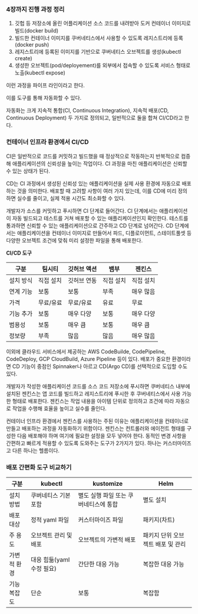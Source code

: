 ### 4장까지 진행 과정 정리

1. 깃헙 등 저장소에 올린 어플리케이션 소스 코드를 내려받아 도커 컨테이너 이미지로 빌드(docker build)
2. 빌드한 컨테이너 이미지를 쿠버네티스에서 사용할 수 있도록 레지스트리에 등록(docker push)
3. 레지스트리에 등록된 이미지를 기반으로 쿠버네티스 오브젝트를 생성(kubectl create)
4. 생성한 오브젝트(pod/deployement)를 외부에서 접속할 수 있도록 서비스 형태로 노출(kubectl expose)

이런 과정을 파이프 라인이라고 한다.

이를 도구를 통해 자동화할 수 있다.

자동화는 크게 지속적 통합(CI, Continuous Integration), 지속적 배포(CD, Continuous Deployment) 두 가지로 정의되고, 일반적으로 둘을 합쳐 CI/CD라고 한다.

### 컨테이너 인프라 환경에서 CI/CD

CI은 일반적으로 코드를 커밋하고 빌드했을 때 정상적으로 작동하는지 반복적으로 컴증해 애플리케이션의 신뢰성을 높이는 작업이다. CI 과정을 마친 애플리케이션은 신뢰할 수 있는 상태가 된다. 

CD는 CI 과정에서 생성된 신뢰성 있는 애플리케이션을 실제 사용 환경에 자동으로 배포하는 것을 의미한다. 배포할 때 고려할 사항이 여러 가지 있는데, 이를 CD에 미리 정의하면 실수를 줄이고, 실제 적용 시간도 최소화할 수 있다.

개발자가 소스를 커밋하고 푸시하면 CI 단계로 들어간다. CI 단계에서는 애플리케이션이 자동 빌드되고 테스트를 거쳐 배포할 수 있는 애플리케이션인지 확인한다. 테스트를 통과하면 신뢰할 수 있는 애플리케이션으로 간주하고 CD 단계로 넘어간다. CD 단계에서는 애플리케이션을 컨테이너 이미지로 만들어서 파드, 디플로이먼트, 스테이트풀셋 등 다양한 오브젝트 조건에 맞춰 미리 설정한 파일을 통해 배포한다.

**CI/CD 도구**

| 구분 | 팀시티 | 깃허브 액션 | 뱀부 | 젠킨스 |
| --- | --- | --- | --- | --- |
| 설치 방식 | 직접 설치 | 깃허브 연동 | 직접 설치 | 직접 설치 |
| 연계 기능 | 보통 | 보통 | 부족 | 매우 많음 |
| 가격 | 무료/유료 | 무료/유료 | 유료 | 무료 |
| 기능 추가 | 보통 | 매우 다양 | 보통 | 매우 다양 |
| 범용성 | 보통 | 매우 큼 | 보통 | 매우 큼 |
| 정보량 | 부족 | 많음 | 많음 | 매우 많음 |

이외에 클라우드 서비스에서 제공하는 AWS CodeBuilde, CodePipeline, CodeDeploy, GCP CloudBuild, Azure Pipeline 등이 있다. 배포가 중요한 환경이라면 CD 기능이 중점인 Spinnaker나 아르고 CD(Argo CD)를 선택적으로 도입할 수도 있다.

개발자가 작성한 애플리케이션 코드를 소스 코드 저장소에 푸시하면 쿠버네티스 내부에 설치된 젠킨스는 앱 코드를 빌드하고 레지스트리에 푸시한 후 쿠버네티스에서 사용 가능한 형태로 배포한다. 젠킨스는 작업 내용을 아이템 단위로 정의하고 조건에 따라 자동으로 작업을 수행해 효율을 높이고 실수를 줄인다.

컨테이너 인프라 환경에서 젠킨스를 사용하는 주된 이유는 애플리케이션을 컨테이너로 만들고 배포하는 과정을 자동화하기 위함이다. 젠킨스는 컨트롤러와 에이전트 형태를 구성한 다음 배포해야 하며 여기에 필요한 설정을 모두 넣어야 한다. 동적인 변경 사항을 간편하고 빠르게 적용할 수 있도록 도와주는 도구가 2가지가 있다. 하나는 커스터마이즈고 다른 하나는 헬름이다. 

### 배포 간편화 도구 비교하기

| 구분 | kubectl | kustomize | Helm |
| --- | --- | --- | --- |
| 설치 방법 | 쿠버네티스 기본 포함 | 별도 실행 파일 또는 쿠버네티스에 통합 | 별도 설치 |
| 배포 대상 | 정적 yaml 파일 | 커스터마이즈 파일 | 패키지(차트) |
| 주 용도 | 오브젝트 관리 및 배포 | 오브젝트의 가변적 배포 | 패키지 단위 오브젝트 배포 및 관리 |
| 가변적 환경 | 대응 힘듦(yaml 수정 필요) | 간단한 대응 가능 | 복잡한 대응 가능 |
| 기능 복잡도 | 단순 | 보통 | 복잡함 |